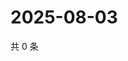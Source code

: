 # 2025-08-03

共 0 条

<!-- BEGIN ZHIHUVIDEO -->
<!-- 最后更新时间 Sun Aug 03 2025 03:09:15 GMT+0800 (China Standard Time) -->

<!-- END ZHIHUVIDEO -->
